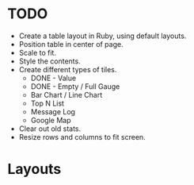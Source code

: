 # TODO

+ Create a table layout in Ruby, using default layouts.
+ Position table in center of page.
+ Scale to fit.
+ Style the contents.
+ Create different types of tiles.
  + DONE - Value
  + DONE - Empty / Full Gauge
  + Bar Chart / Line Chart
  + Top N List
  + Message Log
  + Google Map
+ Clear out old stats.
+ Resize rows and columns to fit screen.

# Layouts
